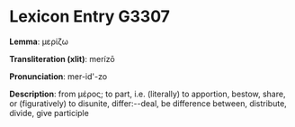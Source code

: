 # Lexicon Entry G3307

**Lemma**: μερίζω

**Transliteration (xlit)**: merízō

**Pronunciation**: mer-id'-zo

**Description**:
from μέρος; to part, i.e. (literally) to apportion, bestow, share, or (figuratively) to disunite, differ:--deal, be difference between, distribute, divide, give participle
